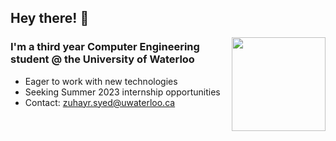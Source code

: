 ## Hey there! 👋

<img align="right" src="https://c.tenor.com/zdmZmDGlasEAAAAM/typing-man-typing.gif" width="150px"/>

### I'm a third year Computer Engineering student @ the University of Waterloo

- Eager to work with new technologies
- Seeking Summer 2023 internship opportunities 
- Contact: zuhayr.syed@uwaterloo.ca 

